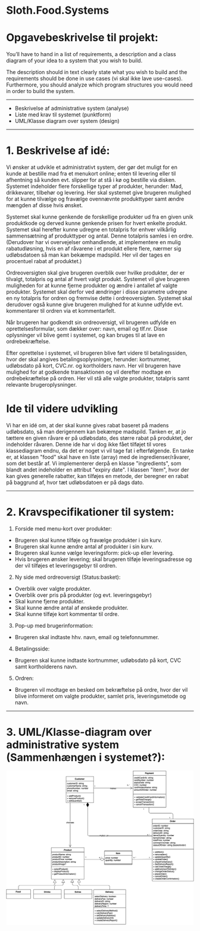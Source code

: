# Sloth.Food.Systems
# Opgavebeskrivelse til projekt: 

You’ll have to hand in a list of requirements, a description and a class diagram of your idea to a system that you wish to build. 

The description should in text clearly state what you wish to build and the requirements should be done in use cases (vi skal ikke lave use-cases). Furthermore, you should analyze which program structures you would need in order to build the system.

---------------------------------------------------------------------------------------------------------------------------

* Beskrivelse af administrative system (analyse)
* Liste med krav til systemet (punktform)
* UML/Klasse diagram over system (design)

---------------------------------------------------------------------------------------------------------------------------

# 1. Beskrivelse af idé:

Vi ønsker at udvikle et administrativt system, der gør det muligt for en kunde at bestille mad fra et menukort online; enten til levering eller til afhentning så kunden evt. slipper for at stå i kø og bestille via disken. Systemet indeholder flere forskellige typer af produkter, herunder: Mad, drikkevarer, tilbehør og levering. Her skal systemet give brugeren mulighed for at kunne tilvælge og fravælge ovennævnte produkttyper samt ændre mængden af disse hvis ønsket.

Systemet skal kunne genkende de forskellige produkter ud fra en given unik produktkode og derved kunne genkende prisen for hvert enkelte produkt. Systemet skal herefter kunne udregne en totalpris for enhver vilkårlig sammensætning af produkttyper og antal. Denne totalpris samles i en ordre. (Derudover har vi overvejelser omhandlende, at implementere en mulig rabatudløsning, hvis en af råvarene i et produkt ellere flere, nærmer sig udløbsdatoen så man kan bekæmpe madspild. Her vil der tages en procentuel rabat af produktet.)

Ordreoversigten skal give brugeren overblik over hvilke produkter, der er tilvalgt, totalpris og antal af hvert valgt produkt. Systemet vil give brugeren muligheden for at kunne fjerne produkter og ændre i antallet af valgte produkter. Systemet skal derfor ved ændringer i disse parametre udregne en ny totalpris for ordren og fremvise dette i ordreoversigten. Systemet skal derudover også kunne give brugeren mulighed for at kunne udfylde evt. kommentarer til ordren via et kommentarfelt.

Når brugeren har godkendt sin ordreoversigt, vil brugeren udfylde en oprettelsesformular, som dækker over: navn, email og tlf.nr. Disse oplysninger vil blive gemt i systemet, og kan bruges til at lave en ordrebekræftelse.

Efter oprettelse i systemet, vil brugeren blive ført videre til betalingssiden, hvor der skal angives betalingsoplysninger, herunder: kortnummer, udløbsdato på kort, CVC.nr. og kortholders navn. Her vil brugeren have mulighed for at godkende transaktionen og vil derefter modtage en ordrebekræftelse på ordren. Her vil stå alle valgte produkter, totalpris samt relevante brugeroplysninger.

# Ide til videre udvikling #

Vi har en idé om, at der skal kunne gives rabat baseret på madens udløbsdato, så man derigennem kan bekæmpe madspild. Tanken er, at jo tættere en given råvare er på udløbsdato, des større rabat på produktet, der indeholder råvaren. Denne ide har vi dog ikke fået tilføjet til vores klassediagram endnu, da det er noget vi vil tage fat i efterfølgende. En tanke er, at klassen "food" skal have en liste (array) med de ingredienser/råvarer, som det består af. Vi implementerer derpå en klasse "ingredients", som blandt andet indeholder en attribut "expiry date". I klassen "item", hvor der kan gives generelle rabatter, kan tilføjes en metode, der beregner en rabat på baggrund af, hvor tæt udløbsdatoen er på dags dato.  


---------------------------------------------------------------------------------------------------------------------------

# 2. Kravspecifikationer til system:

1. Forside med menu-kort over produkter:
  * Brugeren skal kunne tilføje og fravælge produkter i sin kurv.
  * Brugeren skal kunne ændre antal af produkter i sin kurv.
  * Brugeren skal kunne vælge leveringsform: pick-up eller levering.
  * Hvis brugeren ønsker levering; skal brugeren tilføje leveringsadresse og der vil tilføjes et leveringsgebyr til ordren.


2. Ny side med ordreoversigt (Status:basket):
  * Overblik over valgte produkter.
  * Overblik over pris på produkter (og evt. leveringsgebyr)
  * Skal kunne fjerne produkter.
  * Skal kunne ændre antal af ønskede produkter.
  * Skal kunne tilføje kort kommentar til ordre.


3. Pop-up med brugerinformation:
  * Brugeren skal indtaste hhv. navn, email og telefonnummer.


4. Betalingsside:
  * Brugeren skal kunne indtaste kortnummer, udløbsdato på kort, CVC samt kortholderens navn.


5. Ordren:
  * Brugeren vil modtage en besked om bekræftelse på ordre, hvor der vil blive informeret om valgte produkter, samlet pris, leveringsmetode og navn.

---------------------------------------------------------------------------------------------------------------------------

# 3. UML/Klasse-diagram over administrative system (Sammenhængen i systemet?):

![UML klasse diagram](/UML_new.png)
